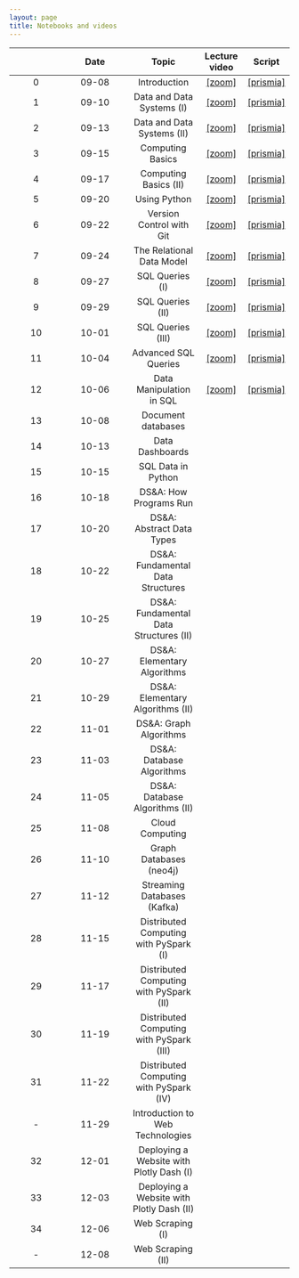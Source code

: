 ```yaml
---
layout: page
title: Notebooks and videos
---
```


<table>
  <thead>
    <tr>
      <th style="text-align: center; width:80px"></th>
      <th style="text-align: center; width:100px">Date</th>
      <th style="text-align: center">Topic</th>
      <th style="text-align: center">Lecture video</th>
      <th style="text-align: center">Script</th>
    </tr>
  </thead>
  <tbody>
    <tr>
      <td style="text-align: center">0</td>
      <td style="text-align: center">09-08</td>
      <td style="text-align: center">Introduction</td>
      <td style="text-align: center"><a href="https://brown.zoom.us/rec/share/F-pOA2DocyJ6buZFcyG7dnLCsqimtXVBzMWWjC4__2rOdkmUUrJ_ktL9RhQjCPjo.8OU-z7du1Sbe1vff">[zoom]</a></td>
      <td style="text-align: center"><a href="https://prismia.chat/shared/9T63-7EA3">[prismia]</a></td>
    </tr>
    <tr>
      <td style="text-align: center">1</td>
      <td style="text-align: center">09-10</td>
      <td style="text-align: center">Data and Data Systems (I)</td>
      <td style="text-align: center"><a href="https://brown.zoom.us/rec/share/EJOOJoQM9mTPF0CrvqYEoZuypFCNmBEY9DTTwSS67Sn_4f874OBZ6Vznw6HaYgC0.2ImuCuDcoAgWef38">[zoom]</a></td>
      <td style="text-align: center"><a href="https://prismia.chat/shared/AQ2C-RF1X">[prismia]</a></td>
    </tr>
    <tr>
      <td style="text-align: center">2</td>    
      <td style="text-align: center">09-13</td>
      <td style="text-align: center">Data and Data Systems (II)</td>
      <td style="text-align: center"><a href="https://brown.zoom.us/rec/share/BcRO2kIt-QbJAn1gu6FH3AyTn60pSOnF5cApUxVvjKybr1wY2nxZgB3g-YAhV34c.p4uA9rYWdWruaIg5">[zoom]</a></td>
      <td style="text-align: center"><a href="https://prismia.chat/shared/ZI15-U1AE">[prismia]</a></td>
    </tr>
    <tr>
      <td style="text-align: center">3</td>
      <td style="text-align: center">09-15</td>
      <td style="text-align: center">Computing Basics</td>
      <td style="text-align: center"><a href="https://brown.zoom.us/rec/share/YOOc5KIKOnS4UoizzKo8fmfIJ8R_YwVLyp2kAq9QHQt_kjf9AbTMV0KwO0IqPCkc.f7sgcawueg2j26K_">[zoom]</a></td>
      <td style="text-align: center"><a href="https://prismia.chat/shared/8SPN-DFO8">[prismia]</a></td>      
    </tr>  
    <tr>
      <td style="text-align: center">4</td>
      <td style="text-align: center">09-17</td>
      <td style="text-align: center">Computing Basics (II)</td>
      <td style="text-align: center"><a href="https://brown.zoom.us/rec/share/d0H3HHQk8tzHMQx8TPHpOwcDo78UfWc5C9RRUr6oUPf7FMuiJGuPEyHhAEYUqGSm.kI6IMfItqEn8Ww_-">[zoom]</a></td>
      <td style="text-align: center"><a href="https://prismia.chat/shared/SR8J-6DND">[prismia]</a></td>
    </tr>   
    <tr>
      <td style="text-align: center">5</td>    
      <td style="text-align: center">09-20</td>
      <td style="text-align: center">Using Python</td>
      <td style="text-align: center"><a href="https://brown.zoom.us/rec/share/wChDATYfc2dpWiOU4CGAWhBe-H2ZkFe66d2BcLzwclrKIIRuRXGdHPBty5ajFska.sWGTnBKBvt6DJqHB">[zoom]</a></td>
      <td style="text-align: center"><a href="https://prismia.chat/shared/WHZY-PDPI">[prismia]</a></td>
    </tr>
    <tr>
      <td style="text-align: center">6</td>    
      <td style="text-align: center">09-22</td>
      <td style="text-align: center">Version Control with Git</td>
      <td style="text-align: center"><a href="https://brown.zoom.us/rec/share/xHf61txInBsTohJ3zIK-p7K3LZKH5fpi5UZawq2oUWwJ7GZ4_gtse03oBO0uxFht.I5LjOz2MAPOYIpzb">[zoom]</a></td>
      <td style="text-align: center"><a href="https://prismia.chat/shared/N3IN-CJOM">[prismia]</a></td>
    </tr>
    <tr>
      <td style="text-align: center">7</td>    
      <td style="text-align: center">09-24</td>
      <td style="text-align: center">The Relational Data Model</td>
      <td style="text-align: center"><a href="https://brown.zoom.us/rec/share/BXuhjHCeL5in7FO3kCaenJjVlnH9ZMvUAaX7os50uJoADqqlqy3r9E9cP3Z9BniA.0YtFVYQUIo9M-uha">[zoom]</a></td>
      <td style="text-align: center"><a href="https://prismia.chat/shared/HP7P-BTPB">[prismia]</a></td>  
    </tr>
    <tr>
      <td style="text-align: center">8</td>    
      <td style="text-align: center">09-27</td>
      <td style="text-align: center">SQL Queries (I)</td>
      <td style="text-align: center"><a href="https://brown.zoom.us/rec/share/zC0QhYJr6VY1KdFxgTECXAEuXSylLyVnA47xmmOtxCNof9AIKUy2ekWmgndeuQ8V.g62vXRbPUWFWVMhI">[zoom]</a></td>
      <td style="text-align: center"><a href="https://prismia.chat/shared/5E19-7JV9">[prismia]</a></td>  
    </tr>
    <tr>
      <td style="text-align: center">9</td>
      <td style="text-align: center">09-29</td>
      <td style="text-align: center">SQL Queries (II)</td>
      <td style="text-align: center"><a href="https://brown.zoom.us/rec/share/BH8uSAZk1Uv_pLWuXk_kgpWRbjshJwMPxN6k9d_rOEJ5m8IwKpEl3DrdBDR5IMAn.rvNz7EMnJDjlJf4Q">[zoom]</a></td>
      <td style="text-align: center"><a href="https://prismia.chat/shared/LVCP-EZC2">[prismia]</a></td>  
    </tr>
    <tr>
      <td style="text-align: center">10</td>    
      <td style="text-align: center">10-01</td>
      <td style="text-align: center">SQL Queries (III)</td>
      <td style="text-align: center"><a href="https://brown.zoom.us/rec/share/TX1AAY0hxW5uq8yIxT6KpzC8ATh-7qOv74aybQ4p_9b6xQ0mMrm0OLTpd0-3C3Gj.I7qDKxp5nJ8hY8wl">[zoom]</a></td>
      <td style="text-align: center"><a href="https://prismia.chat/shared/1TQW-ETCD">[prismia]</a></td>  
    </tr>
    <tr>
      <td style="text-align: center">11</td>    
      <td style="text-align: center">10-04</td>
      <td style="text-align: center">Advanced SQL Queries</td>
      <td style="text-align: center"><a href="https://brown.zoom.us/rec/share/anfnducUolhQQqumj9CTSdpuyCeYfGnSPQw8_sm5_dwHyhYUxQeGEnxiTDMhh4UG.sWbpdrxSnMrARcOi">[zoom]</a></td>
      <td style="text-align: center"><a href="https://prismia.chat/shared/TL28-V598">[prismia]</a></td>
    </tr>
    <tr>
      <td style="text-align: center">12</td>    
      <td style="text-align: center">10-06</td>
      <td style="text-align: center">Data Manipulation in SQL</td>
      <td style="text-align: center"><a href="https://brown.zoom.us/rec/share/dHjgut_e9VXdUionOHJCxEbpa1ZhjZzXq55apv-GkQtdMl32K_bqTRy9aEkIPE0.3Ij7GdP7veyPB9PW">[zoom]</a></td>
      <td style="text-align: center"><a href="https://prismia.chat/shared/IQG5-IY9B">[prismia]</a></td>
    </tr>
    <tr>
      <td style="text-align: center">13</td>    
      <td style="text-align: center">10-08</td>
      <td style="text-align: center">Document databases</td>
      <td style="text-align: center"></td>
      <td style="text-align: center"></td>      
    </tr>
    <tr>
      <td style="text-align: center">14</td>    
      <td style="text-align: center">10-13</td>
      <td style="text-align: center">Data Dashboards</td>
      <td style="text-align: center"></td>
      <td style="text-align: center"></td>      
    </tr>
    <tr>
      <td style="text-align: center">15</td>    
      <td style="text-align: center">10-15</td>
      <td style="text-align: center">SQL Data in Python</td>
      <td style="text-align: center"></td>
      <td style="text-align: center"></td>      
    </tr>
    <tr>
      <td style="text-align: center">16</td>    
      <td style="text-align: center">10-18</td>
      <td style="text-align: center">DS&A: How Programs Run</td>
      <td style="text-align: center"></td>
      <td style="text-align: center"></td>      
    </tr>
    <tr>
      <td style="text-align: center">17</td>    
      <td style="text-align: center">10-20</td>
      <td style="text-align: center">DS&A: Abstract Data Types</td>
      <td style="text-align: center"></td>
      <td style="text-align: center"></td>      
    </tr>
    <tr>
      <td style="text-align: center">18</td>    
      <td style="text-align: center">10-22</td>
      <td style="text-align: center">DS&A: Fundamental Data Structures</td>
      <td style="text-align: center"></td>
      <td style="text-align: center"></td>      
    </tr>
    <tr>
      <td style="text-align: center">19</td>    
      <td style="text-align: center">10-25</td>
      <td style="text-align: center">DS&A: Fundamental Data Structures (II)</td>
      <td style="text-align: center"></td>
      <td style="text-align: center"></td>      
    </tr>
    <tr>
      <td style="text-align: center">20</td>    
      <td style="text-align: center">10-27</td>
      <td style="text-align: center">DS&A: Elementary Algorithms</td>
      <td style="text-align: center"></td>
      <td style="text-align: center"></td>      
    </tr>
    <tr>
      <td style="text-align: center">21</td>    
      <td style="text-align: center">10-29</td>
      <td style="text-align: center">DS&A: Elementary Algorithms (II)</td>
      <td style="text-align: center"></td>
      <td style="text-align: center"></td>      
    </tr>
    <tr>
      <td style="text-align: center">22</td>    
      <td style="text-align: center">11-01</td>
      <td style="text-align: center">DS&A: Graph Algorithms</td>
      <td style="text-align: center"></td>
      <td style="text-align: center"></td>      
    </tr>
    <tr>
      <td style="text-align: center">23</td>    
      <td style="text-align: center">11-03</td>
      <td style="text-align: center">DS&A: Database Algorithms</td>
      <td style="text-align: center"></td>
      <td style="text-align: center"></td>      
    </tr>
    <tr>
      <td style="text-align: center">24</td>    
      <td style="text-align: center">11-05</td>
      <td style="text-align: center">DS&A: Database Algorithms (II)</td>
      <td style="text-align: center"></td>
      <td style="text-align: center"></td>      
    </tr>
    <tr>
      <td style="text-align: center">25</td>    
      <td style="text-align: center">11-08</td>
      <td style="text-align: center">Cloud Computing</td>
      <td style="text-align: center"></td>
      <td style="text-align: center"></td>      
    </tr>
    <tr>
      <td style="text-align: center">26</td>    
      <td style="text-align: center">11-10</td>
      <td style="text-align: center">Graph Databases (neo4j)</td>
      <td style="text-align: center"></td>
      <td style="text-align: center"></td>      
    </tr>
    <tr>
      <td style="text-align: center">27</td>
      <td style="text-align: center">11-12</td>
      <td style="text-align: center">Streaming Databases (Kafka)</td>
      <td style="text-align: center"></td>
      <td style="text-align: center"></td>      
    </tr>
    <tr>
      <td style="text-align: center">28</td>
      <td style="text-align: center">11-15</td>
      <td style="text-align: center">Distributed Computing with PySpark (I)</td>
      <td style="text-align: center"></td>
      <td style="text-align: center"></td>      
    </tr>
    <tr>
      <td style="text-align: center">29</td>
      <td style="text-align: center">11-17</td>
      <td style="text-align: center">Distributed Computing with PySpark (II)</td>
      <td style="text-align: center"></td>
      <td style="text-align: center"></td>      
    </tr>
    <tr>
      <td style="text-align: center">30</td>
      <td style="text-align: center">11-19</td>
      <td style="text-align: center">Distributed Computing with PySpark (III)</td>
      <td style="text-align: center"></td>
      <td style="text-align: center"></td>      
    </tr>
    <tr>
      <td style="text-align: center">31</td>
      <td style="text-align: center">11-22</td>
      <td style="text-align: center">Distributed Computing with PySpark (IV)</td>
      <td style="text-align: center"></td>
      <td style="text-align: center"></td>      
    </tr>    
    <tr>
      <td style="text-align: center">-</td>
      <td style="text-align: center">11-29</td>
      <td style="text-align: center">Introduction to Web Technologies</td>
      <td style="text-align: center"></td>  
      <td style="text-align: center"></td>      
    </tr>    
    <tr>
      <td style="text-align: center">32</td>
      <td style="text-align: center">12-01</td>
      <td style="text-align: center">Deploying a Website with Plotly Dash (I)</td>
      <td style="text-align: center"></td>
      <td style="text-align: center"></td>      
    </tr>     
    <tr>
      <td style="text-align: center">33</td>
      <td style="text-align: center">12-03</td>
      <td style="text-align: center">Deploying a Website with Plotly Dash (II)</td>
      <td style="text-align: center"></td>
      <td style="text-align: center"></td>      
    </tr>        
    <tr>
      <td style="text-align: center">34</td>
      <td style="text-align: center">12-06</td>
      <td style="text-align: center">Web Scraping (I)</td>
      <td style="text-align: center"></td>
      <td style="text-align: center"></td>      
    </tr>
    <tr>
      <td style="text-align: center">-</td>
      <td style="text-align: center">12-08</td>
      <td style="text-align: center">Web Scraping (II)</td>
      <td style="text-align: center"></td>
      <td style="text-align: center"></td>      
    </tr>
  </tbody>
</table>
